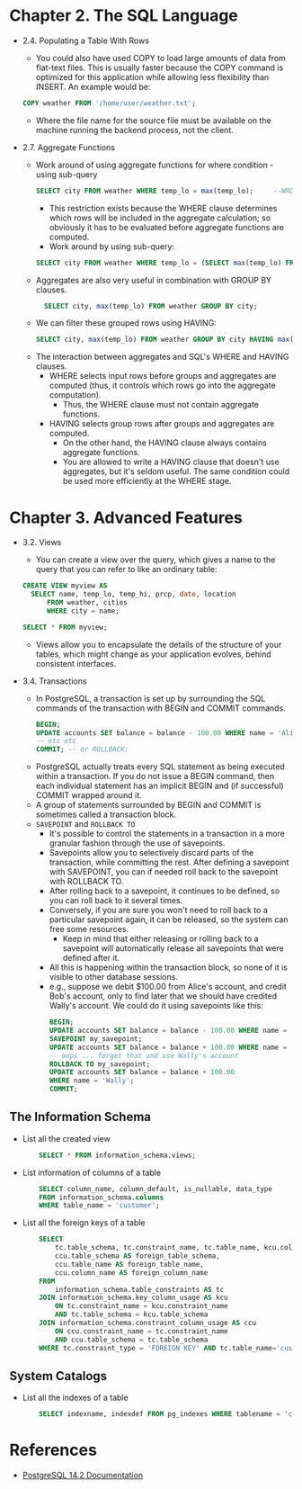 # Chapter 2. The SQL Language

* 2.4. Populating a Table With Rows
    * You could also have used COPY to load large amounts of data from flat-text files. This is usually faster because
      the COPY command is optimized for this application while allowing less flexibility than INSERT. An example would
      be:
  ```sql
  COPY weather FROM '/home/user/weather.txt';
  ```
    * Where the file name for the source file must be available on the machine running the backend process, not the
      client.

* 2.7. Aggregate Functions
    * Work around of using aggregate functions for where condition - using sub-query
        ```sql
        SELECT city FROM weather WHERE temp_lo = max(temp_lo);     --WRONG
        ```
        * This restriction exists because the WHERE clause determines which rows will be included in the aggregate
          calculation; so obviously it has to be evaluated before aggregate functions are computed.
        * Work around by using sub-query:
        ```sql
        SELECT city FROM weather WHERE temp_lo = (SELECT max(temp_lo) FROM weather);
        ```
    * Aggregates are also very useful in combination with GROUP BY clauses.
      ```sql
        SELECT city, max(temp_lo) FROM weather GROUP BY city;
      ```
    * We can filter these grouped rows using HAVING:
      ```sql
      SELECT city, max(temp_lo) FROM weather GROUP BY city HAVING max(temp_lo) < 40;
      ```
    * The interaction between aggregates and SQL's WHERE and HAVING clauses.
        * WHERE selects input rows before groups and aggregates are computed (thus, it controls which rows go into the
          aggregate computation).
            * Thus, the WHERE clause must not contain aggregate functions.
        * HAVING selects group rows after groups and aggregates are computed.
            * On the other hand, the HAVING clause always contains aggregate functions.
            * You are allowed to write a HAVING clause that doesn't use aggregates, but it's seldom useful. The same
              condition could be used more efficiently at the WHERE stage.

# Chapter 3. Advanced Features

* 3.2. Views
    * You can create a view over the query, which gives a name to the query that you can refer to like an ordinary
      table:
  ```sql
  CREATE VIEW myview AS
    SELECT name, temp_lo, temp_hi, prcp, date, location
        FROM weather, cities
        WHERE city = name;

  SELECT * FROM myview;
  ```
    * Views allow you to encapsulate the details of the structure of your tables, which might change as your application
      evolves, behind consistent interfaces.

* 3.4. Transactions
    * In PostgreSQL, a transaction is set up by surrounding the SQL commands of the transaction with BEGIN and COMMIT
      commands.
      ```sql
      BEGIN;
      UPDATE accounts SET balance = balance - 100.00 WHERE name = 'Alice';
      -- etc etc
      COMMIT; -- or ROLLBACK;
      ```
    * PostgreSQL actually treats every SQL statement as being executed within a transaction. If you do not issue a BEGIN
      command, then each individual statement has an implicit BEGIN and (if successful) COMMIT wrapped around it.
    * A group of statements surrounded by BEGIN and COMMIT is sometimes called a transaction block.
    * `SAVEPOINT` and `ROLLBACK TO`
        * It's possible to control the statements in a transaction in a more granular fashion through the use of
          savepoints.
        * Savepoints allow you to selectively discard parts of the transaction, while committing the rest. After
          defining a savepoint with SAVEPOINT, you can if needed roll back to the savepoint with ROLLBACK TO.
        * After rolling back to a savepoint, it continues to be defined, so you can roll back to it several times.
        * Conversely, if you are sure you won't need to roll back to a particular savepoint again, it can be released,
          so the system can free some resources.
            * Keep in mind that either releasing or rolling back to a savepoint will automatically release all
              savepoints that were defined after it.
        * All this is happening within the transaction block, so none of it is visible to other database sessions.
        * e.g., suppose we debit $100.00 from Alice's account, and credit Bob's account, only to find later that we
          should have credited Wally's account. We could do it using savepoints like this:
            ```sql
            BEGIN;
            UPDATE accounts SET balance = balance - 100.00 WHERE name = 'Alice';
            SAVEPOINT my_savepoint; 
            UPDATE accounts SET balance = balance + 100.00 WHERE name = 'Bob';
            -- oops ... forget that and use Wally's account
            ROLLBACK TO my_savepoint;
            UPDATE accounts SET balance = balance + 100.00
            WHERE name = 'Wally';
            COMMIT;
            ```

## The Information Schema

* List all the created view
    ```sql
        SELECT * FROM information_schema.views;
    ```
* List information of columns of a table
    ```sql
        SELECT column_name, column_default, is_nullable, data_type 
        FROM information_schema.columns 
        WHERE table_name = 'customer';
    ```
* List all the foreign keys of a table
    ```sql
        SELECT 
            tc.table_schema, tc.constraint_name, tc.table_name, kcu.column_name, 
            ccu.table_schema AS foreign_table_schema, 
            ccu.table_name AS foreign_table_name, 
            ccu.column_name AS foreign_column_name 
        FROM
            information_schema.table_constraints AS tc
        JOIN information_schema.key_column_usage AS kcu
            ON tc.constraint_name = kcu.constraint_name
            AND tc.table_schema = kcu.table_schema
        JOIN information_schema.constraint_column_usage AS ccu
            ON ccu.constraint_name = tc.constraint_name
            AND ccu.table_schema = tc.table_schema
        WHERE tc.constraint_type = 'FOREIGN KEY' AND tc.table_name='customer';
    ```

## System Catalogs

* List all the indexes of a table
    ```sql
        SELECT indexname, indexdef FROM pg_indexes WHERE tablename = 'customer';
    ```

# References

* [PostgreSQL 14.2 Documentation](https://www.postgresql.org/docs/14/index.html)
